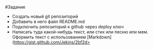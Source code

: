 #Задание
- Создать новый git репозиторий
- Добавить в него файл README.md
- Подключить репозиторий к github через deploy ключ
- Написать туда какой-нибудь текст, или стих или песню или мем.
Оформить текст с использованием [Markdown](https://gist.github.com/Jekins/2bf2d>

